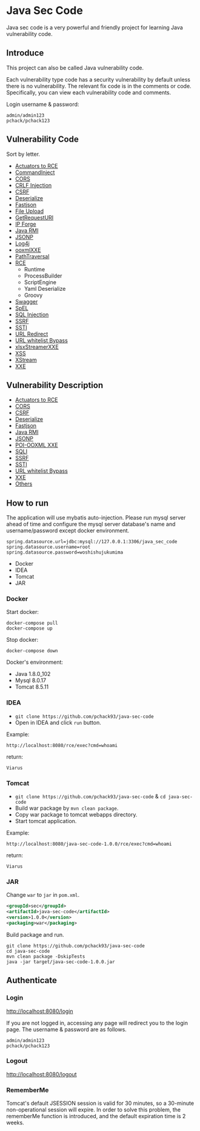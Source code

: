 # Java Sec Code


Java sec code is a very powerful and friendly project for learning Java vulnerability code.


## Introduce

This project can also be called Java vulnerability code. 

Each vulnerability type code has a security vulnerability by default unless there is no vulnerability. The relevant fix code is in the comments or code. Specifically, you can view each vulnerability code and comments.

Login username & password:

```
admin/admin123
pchack/pchack123
```


## Vulnerability Code

Sort by letter.

- [Actuators to RCE](https://github.com/pchack93/java-sec-code/blob/master/src/main/resources/logback-online.xml)
- [CommandInject](https://github.com/pchack93/java-sec-code/blob/master/src/main/java/org/pchack/controller/CommandInject.java)
- [CORS](https://github.com/pchack93/java-sec-code/blob/master/src/main/java/org/pchack/controller/CORS.java)
- [CRLF Injection](https://github.com/pchack93/java-sec-code/blob/master/src/main/java/org/pchack/controller/CRLFInjection.java)
- [CSRF](https://github.com/pchack93/java-sec-code/blob/master/src/main/java/org/pchack/security/WebSecurityConfig.java)
- [Deserialize](https://github.com/pchack93/java-sec-code/blob/master/src/main/java/org/pchack/controller/Deserialize.java)
- [Fastjson](https://github.com/pchack93/java-sec-code/blob/master/src/main/java/org/pchack/controller/Fastjson.java)
- [File Upload](https://github.com/pchack93/java-sec-code/blob/master/src/main/java/org/pchack/controller/FileUpload.java)
- [GetRequestURI](https://github.com/pchack93/java-sec-code/blob/master/src/main/java/org/pchack/controller/GetRequestURI.java)
- [IP Forge](https://github.com/pchack93/java-sec-code/blob/master/src/main/java/org/pchack/controller/IPForge.java)
- [Java RMI](https://github.com/pchack93/java-sec-code/blob/master/src/main/java/org/pchack/RMI/Server.java)
- [JSONP](https://github.com/pchack93/java-sec-code/blob/master/src/main/java/org/pchack/controller/Jsonp.java)
- [Log4j](https://github.com/pchack93/java-sec-code/blob/master/src/main/java/org/pchack/controller/Log4j.java)
- [ooxmlXXE](https://github.com/pchack93/java-sec-code/blob/master/src/main/java/org/pchack/controller/othervulns/ooxmlXXE.java)
- [PathTraversal](https://github.com/pchack93/java-sec-code/blob/master/src/main/java/org/pchack/controller/PathTraversal.java)
- [RCE](https://github.com/pchack93/java-sec-code/blob/master/src/main/java/org/pchack/controller/Rce.java)
  - Runtime
  - ProcessBuilder
  - ScriptEngine
  - Yaml Deserialize  
  - Groovy
- [Swagger](https://github.com/pchack93/java-sec-code/blob/master/src/main/java/org/pchack/config/SwaggerConfig.java)
- [SpEL](https://github.com/pchack93/java-sec-code/blob/master/src/main/java/org/pchack/controller/SpEL.java)
- [SQL Injection](https://github.com/pchack93/java-sec-code/blob/master/src/main/java/org/pchack/controller/SQLI.java)
- [SSRF](https://github.com/pchack93/java-sec-code/blob/master/src/main/java/org/pchack/controller/SSRF.java)
- [SSTI](https://github.com/pchack93/java-sec-code/blob/master/src/main/java/org/pchack/controller/SSTI.java)
- [URL Redirect](https://github.com/pchack93/java-sec-code/blob/master/src/main/java/org/pchack/controller/URLRedirect.java)
- [URL whitelist Bypass](https://github.com/JohnSampath/JavaSecCode/blob/master/src/main/java/org/pchack/controller/URLWhiteList.java)
- [xlsxStreamerXXE](https://github.com/pchack93/java-sec-code/blob/master/src/main/java/org/pchack/controller/othervulns/xlsxStreamerXXE.java)
- [XSS](https://github.com/pchack93/java-sec-code/blob/master/src/main/java/org/pchack/controller/XSS.java)
- [XStream](https://github.com/pchack93/java-sec-code/blob/master/src/main/java/org/pchack/controller/XStreamRce.java)
- [XXE](https://github.com/pchack93/java-sec-code/blob/master/src/main/java/org/pchack/controller/XXE.java)



## Vulnerability Description

- [Actuators to RCE](https://github.com/pchack93/java-sec-code/wiki/Actuators-to-RCE)
- [CORS](https://github.com/pchack93/java-sec-code/wiki/CORS)
- [CSRF](https://github.com/pchack93/java-sec-code/wiki/CSRF)
- [Deserialize](https://github.com/pchack93/java-sec-code/wiki/Deserialize)
- [Fastjson](https://github.com/pchack93/java-sec-code/wiki/Fastjson)
- [Java RMI](https://github.com/pchack93/java-sec-code/wiki/Java-RMI)
- [JSONP](https://github.com/pchack93/java-sec-code/wiki/JSONP)
- [POI-OOXML XXE](https://github.com/pchack93/java-sec-code/wiki/Poi-ooxml-XXE)
- [SQLI](https://github.com/pchack93/java-sec-code/wiki/SQL-Inject)
- [SSRF](https://github.com/pchack93/java-sec-code/wiki/SSRF)
- [SSTI](https://github.com/pchack93/java-sec-code/wiki/SSTI)
- [URL whitelist Bypass](https://github.com/JohnSampath/JavaSecCode/wiki/URL-whitelist-Bypass)
- [XXE](https://github.com/pchack93/java-sec-code/wiki/XXE)
- [Others](https://github.com/pchack93/java-sec-code/wiki/others)

## How to run

The application will use mybatis auto-injection. Please run mysql server ahead of time and configure the mysql server database's name and username/password except docker environment.

``` 
spring.datasource.url=jdbc:mysql://127.0.0.1:3306/java_sec_code
spring.datasource.username=root
spring.datasource.password=woshishujukumima
```

- Docker
- IDEA
- Tomcat
- JAR

### Docker


Start docker:

``` 
docker-compose pull
docker-compose up
```


Stop docker:

```
docker-compose down
```

Docker's environment:

- Java 1.8.0_102
- Mysql 8.0.17
- Tomcat 8.5.11


### IDEA

- `git clone https://github.com/pchack93/java-sec-code`
- Open in IDEA and click `run` button.

Example:

```
http://localhost:8080/rce/exec?cmd=whoami
```

return:

```
Viarus
```

### Tomcat

- `git clone https://github.com/pchack93/java-sec-code` & `cd java-sec-code`
- Build war package by `mvn clean package`.
- Copy war package to tomcat webapps directory.
- Start tomcat application.

Example:

```
http://localhost:8080/java-sec-code-1.0.0/rce/exec?cmd=whoami
```

return:

```
Viarus
```


### JAR

Change `war` to `jar` in `pom.xml`.

```xml
<groupId>sec</groupId>
<artifactId>java-sec-code</artifactId>
<version>1.0.0</version>
<packaging>war</packaging>
```

Build package and run.

```
git clone https://github.com/pchack93/java-sec-code
cd java-sec-code
mvn clean package -DskipTests 
java -jar target/java-sec-code-1.0.0.jar
```

## Authenticate

### Login

[http://localhost:8080/login](http://localhost:8080/login)

If you are not logged in, accessing any page will redirect you to the login page. The username & password are as follows.

```
admin/admin123
pchack/pchack123
```

### Logout

[http://localhost:8080/logout](http://localhost:8080/logout)

### RememberMe

Tomcat's default JSESSION session is valid for 30 minutes, so a 30-minute non-operational session will expire. In order to solve this problem, the rememberMe function is introduced, and the default expiration time is 2 weeks.

